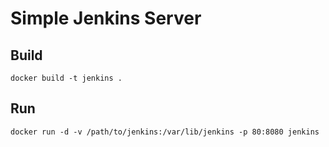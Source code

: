# Simple Jenkins Server

## Build

```
docker build -t jenkins .
```

## Run

```
docker run -d -v /path/to/jenkins:/var/lib/jenkins -p 80:8080 jenkins
```
